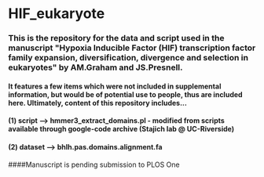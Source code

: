 # HIF_eukaryote
### This is the repository for the data and script used in the manuscript "Hypoxia Inducible Factor (HIF) transcription factor family expansion, diversification, divergence and selection in eukaryotes" by AM.Graham and JS.Presnell.

#### It features a few items which were not included in supplemental information, but would be of potential use to people, thus are included here. Ultimately, content of this repository includes...
#### (1) script --> hmmer3_extract_domains.pl - modified from scripts available through google-code archive (Stajich lab @ UC-Riverside)
#### (2) dataset --> bhlh.pas.domains.alignment.fa

####Manuscript is pending submission to PLOS One
